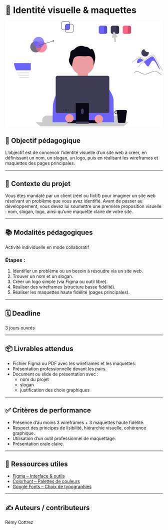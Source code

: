 # 🎨 Identité visuelle & maquettes

<img src="./img/designer.svg" alt="designer">

## 🎯 Objectif pédagogique

L’objectif est de concevoir l’identité visuelle d’un site web à créer, en définissant un nom, un slogan, un logo, puis en réalisant les wireframes et maquettes des pages principales.

---

## 🧭 Contexte du projet

Vous êtes mandaté par un client (réel ou fictif) pour imaginer un site web résolvant un problème que vous avez identifié. Avant de passer au développement, vous devez lui soumettre une première proposition visuelle : nom, slogan, logo, ainsi qu’une maquette claire de votre site.

---

## 📚 Modalités pédagogiques

Activité individuelle en mode collaboratif

### Étapes :

1. Identifier un problème ou un besoin à résoudre via un site web.
2. Trouver un nom et un slogan.
3. Créer un logo simple (via Figma ou outil libre).
4. Réaliser des wireframes (structure basse fidélité).
5. Réaliser les maquettes haute fidélité (pages principales).

---

## 🗓 Deadline

3 jours ouvrés

---

## 📦 Livrables attendus

* Fichier Figma ou PDF avec les wireframes et les maquettes.
* Présentation professionnelle devant les pairs.
* Document ou slide de présentation avec :
  * nom du projet
  * slogan
  * justification des choix graphiques

---

## ✅ Critères de performance

* Présence d’au moins 3 wireframes + 3 maquettes haute fidélité.
* Respect des principes de lisibilité, hiérarchie visuelle, cohérence graphique.
* Utilisation d’un outil professionnel de maquettage.
* Présentation orale claire.

---

## 🔗 Ressources utiles

* [Figma – Interface & outils](https://www.figma.com)
* [Colorhunt – Palettes de couleurs](https://colorhunt.co)
* [Google Fonts – Choix de typographies](https://fonts.google.com)

---

## ✍️ Auteurs / contributeurs

Rémy Cottrez
